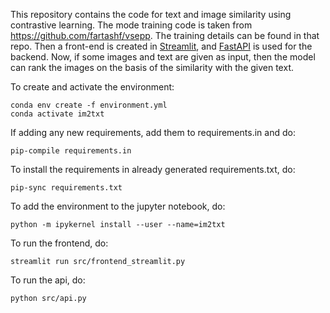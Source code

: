 This repository contains the code for text and image similarity using contrastive learning. The mode training code is taken from https://github.com/fartashf/vsepp. The training details can be found in that repo. Then a front-end is created in [Streamlit](https://streamlit.io/), and [FastAPI](https://fastapi.tiangolo.com/) is used for the backend. Now, if some images and text are given as input, then the model can rank the images on the basis of the similarity with the given text.

To create and activate the environment:

```
conda env create -f environment.yml
conda activate im2txt
```

If adding any new requirements, add them to requirements.in and do:

`pip-compile requirements.in`

To install the requirements in already generated requirements.txt, do:

`pip-sync requirements.txt`

To add the environment to the jupyter notebook, do:

`python -m ipykernel install --user --name=im2txt`

To run the frontend, do:

`streamlit run src/frontend_streamlit.py`

To run the api, do:

`python src/api.py`

